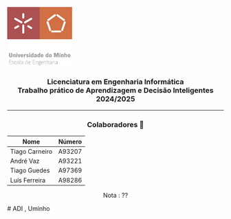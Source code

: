 <img src='media/uminho_eng.png' width="30%"/>

<h3 align="center">Licenciatura em Engenharia Informática <br> Trabalho prático de Aprendizagem e Decisão Inteligentes <br> 2024/2025 </h3>

---
<h3 align="center"> Colaboradores &#129309 </h2>

<div align="center">

| Nome             | Número  |
|------------------|---------|
| Tiago Carneiro   | A93207  |
| André Vaz        | A93221  |
| Tiago Guedes     | A97369  |
| Luís Ferreira    | A98286  |

Nota : ??

</div>
# ADI , Uminho
